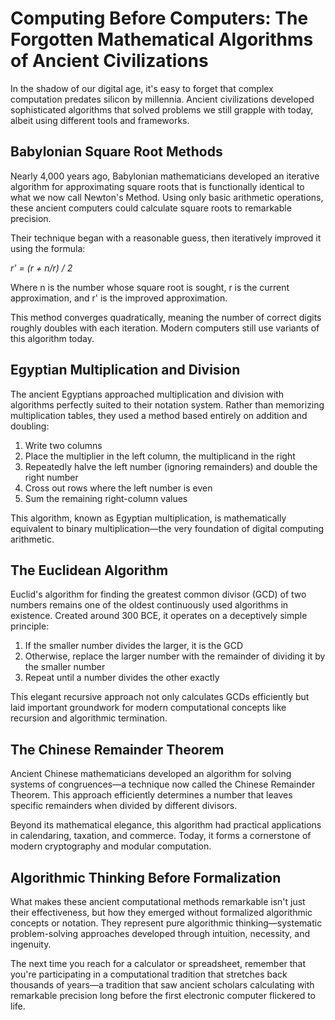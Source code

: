 # Computing Before Computers: The Forgotten Mathematical Algorithms of Ancient Civilizations

In the shadow of our digital age, it's easy to forget that complex computation predates silicon by millennia. Ancient civilizations developed sophisticated algorithms that solved problems we still grapple with today, albeit using different tools and frameworks.

## Babylonian Square Root Methods

Nearly 4,000 years ago, Babylonian mathematicians developed an iterative algorithm for approximating square roots that is functionally identical to what we now call Newton's Method. Using only basic arithmetic operations, these ancient computers could calculate square roots to remarkable precision.

Their technique began with a reasonable guess, then iteratively improved it using the formula:

*r' = (r + n/r) / 2*

Where n is the number whose square root is sought, r is the current approximation, and r' is the improved approximation.

This method converges quadratically, meaning the number of correct digits roughly doubles with each iteration. Modern computers still use variants of this algorithm today.

## Egyptian Multiplication and Division

The ancient Egyptians approached multiplication and division with algorithms perfectly suited to their notation system. Rather than memorizing multiplication tables, they used a method based entirely on addition and doubling:

1. Write two columns
2. Place the multiplier in the left column, the multiplicand in the right
3. Repeatedly halve the left number (ignoring remainders) and double the right number
4. Cross out rows where the left number is even
5. Sum the remaining right-column values

This algorithm, known as Egyptian multiplication, is mathematically equivalent to binary multiplication—the very foundation of digital computing arithmetic.

## The Euclidean Algorithm

Euclid's algorithm for finding the greatest common divisor (GCD) of two numbers remains one of the oldest continuously used algorithms in existence. Created around 300 BCE, it operates on a deceptively simple principle:

1. If the smaller number divides the larger, it is the GCD
2. Otherwise, replace the larger number with the remainder of dividing it by the smaller number
3. Repeat until a number divides the other exactly

This elegant recursive approach not only calculates GCDs efficiently but laid important groundwork for modern computational concepts like recursion and algorithmic termination.

## The Chinese Remainder Theorem

Ancient Chinese mathematicians developed an algorithm for solving systems of congruences—a technique now called the Chinese Remainder Theorem. This approach efficiently determines a number that leaves specific remainders when divided by different divisors.

Beyond its mathematical elegance, this algorithm had practical applications in calendaring, taxation, and commerce. Today, it forms a cornerstone of modern cryptography and modular computation.

## Algorithmic Thinking Before Formalization

What makes these ancient computational methods remarkable isn't just their effectiveness, but how they emerged without formalized algorithmic concepts or notation. They represent pure algorithmic thinking—systematic problem-solving approaches developed through intuition, necessity, and ingenuity.

The next time you reach for a calculator or spreadsheet, remember that you're participating in a computational tradition that stretches back thousands of years—a tradition that saw ancient scholars calculating with remarkable precision long before the first electronic computer flickered to life.